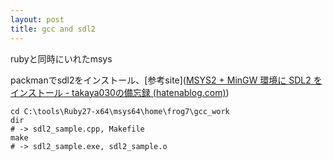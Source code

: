 ```yaml
---
layout: post
title: gcc and sdl2
---
```


rubyと同時にいれたmsys

packmanでsdl2をインストール、[参考site]([MSYS2 + MinGW 環境に SDL2 をインストール - takaya030の備忘録 (hatenablog.com)](https://takaya030.hatenablog.com/entry/2018/01/17/183235))

```shell
cd C:\tools\Ruby27-x64\msys64\home\frog7\gcc_work
dir
# -> sdl2_sample.cpp, Makefile
make
# -> sdl2_sample.exe, sdl2_sample.o
```


